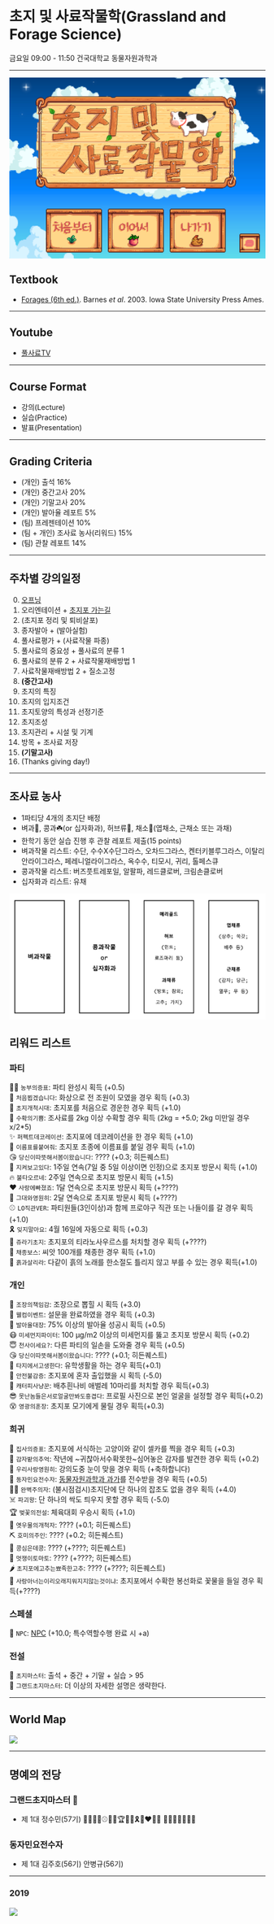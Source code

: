 # 초지 및 사료작물학(Grassland and Forage Science)
금요일 09:00 - 11:50 건국대학교 동물자원과학과  

--------------------------------------
<img src="head.png" align="center" />  

## Textbook
- [Forages (6th ed.)](https://www.nhbs.com/forages-volume-1-book). Barnes *et al*. 2003. Iowa State University Press Ames.  
--------------------------------------

## Youtube
- [풀사료TV](https://www.youtube.com/channel/UCk9ljzqLZT_GAPMAG1JCBTQ)  
--------------------------------------

## Course Format
- 강의(Lecture)
- 실습(Practice)
- 발표(Presentation)
--------------------------------------

## Grading Criteria
- (개인) 출석 16% 
- (개인) 중간고사 20%
- (개인) 기말고사 20%
- (개인) 발아율 레포트 5%
- (팀) 프레젠테이션 10%
- (팀 + 개인) 조사료 농사(리워드) 15%
- (팀) 관찰 레포트 14%

--------------------------------------
## 주차별 강의일정
0. <a href="https://www.youtube.com/watch?v=p2gonkk2pvI" target="_blank">오프닝</a>  
1. 오리엔테이션 + [초지포 가는길](https://youtu.be/hqUVjiEXsWc)   
2. (초지포 정리 및 퇴비살포)  
3. 종자발아 + (발아실험)  
4. 풀사료평가 + (사료작물 파종)  
5. 풀사료의 중요성 + 풀사료의 분류 1  
6. 풀사료의 분류 2 + 사료작물재배방법 1  
7. 사료작물재배방법 2 + 질소고정  
8. **(중간고사)**  
9. 초지의 특징  
10. 초지의 입지조건  
11. 초지토양의 특성과 선정기준  
12. 초지조성  
13. 초지관리 + 시설 및 기계   
14. 방목 + 조사료 저장  
15. **(기말고사)**  
16. (Thanks giving day!)  

--------------------------------------
## 조사료 농사
- 1파티당 4개의 초지단 배정  
- 벼과🌾, 콩과☘️(or 십자화과), 허브류🌿, 채소🥬(엽채소, 근채소 또는 과채)  
- 한학기 동안 실습 진행 후 관찰 레포트 제출(15 points)  
- 벼과작물 리스트: 수단, 수수X수단그라스, 오차드그라스, 켄터키블루그라스, 이탈리안라이그라스, 페레니얼라이그라스, 옥수수, 티모시, 귀리, 톨페스큐  
- 콩과작물 리스트: 버즈풋트레포일, 알팔파, 레드클로버, 크림손클로버  
- 십자화과 리스트: 유채  

<img src="forages.png" align="center" />

## 리워드 리스트 
### 파티
:woman_farmer: `농부의증표`: 파티 완성시 획득 (+0.5)  
:bow: `처음뵙겠습니다`: 화상으로 전 조원이 모였을 경우 획득 (+0.3)  
:racehorse: `초지개척시대`: 초지포를 처음으로 경운한 경우 획득 (+1.0)  
:ear_of_rice: `수확의기쁨`: 조사료를 2kg 이상 수확할 경우 획득 (2kg = +5.0; 2kg 미만일 경우 x/2*5)  
:sparkles: `퍼펙트데코레이션`: 초지포에 데코레이션을 한 경우 획득 (+1.0)  
:name_badge: `이름표를붙여줘`: 초지포 초종에 이름표를 붙일 경우 획득 (+1.0)  
:kissing_heart: `당신이따뜻해서봄이왔습니다`: ???? (+0.3; 히든퀘스트)  
:eyes: `지켜보고있다`: 1주일 연속(7일 중 5일 이상이면 인정)으로 초지포 방문시 획득 (+1.0)  
:fire: `불타오르네`: 2주일 연속으로 초지포 방문시 획득 (+1.5)  
:heart: `사랑에빠졌죠`: 1달 연속으로 초지포 방문시 획득 (+????)  
:ring: `그대와영원히`: 2달 연속으로 초지포 방문시 획득 (+????)  
:baseball: `LO직관VER`: 파티원들(3인이상)과 함께 프로야구 직관 또는 나들이를 갈 경우 획득 (+1.0)  
:reminder_ribbon: `잊지말아요`: 4월 16일에 자동으로 획득 (+0.3)  
:crocodile: `쥬라기초지`: 초지포의 티라노사우르스를 처치할 경우 획득 (+????)  
:avocado: `채종보스`: 씨앗 100개를 채종한 경우 획득 (+1.0)  
:chicken: `흙과살리라`: 다같이 흙의 노래를 한소절도 틀리지 않고 부를 수 있는 경우 획득(+1.0)

### 개인
:dragon_face: `조장의책임감`: 조장으로 뽑힐 시 획득 (+3.0)  
:angel: `웰컴이벤트`: 설문을 완료하였을 경우 획득 (+0.3)  
:seedling: `발아율대장`: 75% 이상의 발아율 성공시 획득 (+0.5)   
:mask: `미세먼지파이터`: 100 µg/m2 이상의 미세먼지를 뚫고 초지포 방문시 획득 (+0.2)  
:innocent: `천사이세요?`: 다른 파티의 일손을 도와줄 경우 획득 (+0.5)  
:kissing_heart: `당신이따뜻해서봄이왔습니다`: ???? (+0.1; 히든퀘스트)  
:handshake: `타지에서고생한다`: 유학생활을 하는 경우 획득(+0.1)  
:children_crossing: `안전불감증`: 초지포에 혼자 출입했을 시 획득 (-5.0)  
:bug: `캐터피사냥꾼`: 배추흰나비 애벌레 10마리를 처치할 경우 획득(+0.3)  
:sunglasses: `못난놈들은서로얼굴만봐도흥겹다`: 프로필 사진으로 본인 얼굴을 설정할 경우 획득(+0.2)  
:dizzy_face: `영광의훈장`: 초지포 모기에게 물릴 경우 획득(+0.3)  

### 희귀
:feet: `집사의증표`: 초지포에 서식하는 고양이와 같이 셀카를 찍을 경우 획득 (+0.3)  
:potato: `감자밭의추억`: 작년에 ~귀찮아서수확못한~심어놓은 감자를 발견한 경우 획득 (+0.2)  
:couple_with_heart: `우리사랑영원히`: 강의도중 눈이 맞을 경우 획득 (+축하합니다)  
:microphone: `동자민요전수자`: [동물자원과학과 과가](https://github.com/YoungjunNa/Grassland-and-forage-science/blob/master/%EB%85%B8%EB%9E%98.md)를 전수받을 경우 획득 (+0.5)  
:man_in_tuxedo: `완벽주의자`: (불시점검시)초지단에 단 하나의 잡초도 없을 경우 획득 (+4.0)  
:skull_and_crossbones: `파괴왕`: 단 하나의 싹도 틔우지 못할 경우 획득 (-5.0)  
:trophy: `벚꽃의전설`: 체육대회 우승시 획득 (+1.0)  
:whale: `옛우물의개척자`: ???? (+0.1; 히든퀘스트)  
:pick: `호미의주인`: ???? (+0.2; 히든퀘스트)  
:peanuts: `콩심은데콩`: ???? (+????; 히든퀘스트)  
:tomato: `멋쟁이토마토`: ???? (+????; 히든퀘스트)  
:hot_pepper: `초지포에고추는뾰족한고추`: ???? (+????; 히든퀘스트)  
:hibiscus: `사랑아너는이리오래지워지지않는것이냐`: 초지포에서 수확한 봉선화로 꽃물을 들일 경우 획득(+????)

### 스페셜
:robot: `NPC`: [NPC](https://github.com/YoungjunNa/Grassland-and-forage-science/blob/master/npc.md) (+10.0; 특수역할수행 완료 시 +a)  

### 전설
:crown: `초지마스터`: 출석 + 중간 + 기말 + 실습 > 95  
:princess: `그랜드초지마스터`: 더 이상의 자세한 설명은 생략한다.  

--------------------------------------
## World Map
<img src="location.png" align="center" />

--------------------------------------
## 명예의 전당  
### 그랜드초지마스터 :princess:  
- 제 1대 정수민(57기) :dragon_face::woman_farmer::racehorse::baseball::eyes::crocodile::trophy::fire::sparkles::reminder_ribbon::couplekiss_man_woman: :name_badge::ring::angel::innocent::mask::kissing_heart::feet:   

### 동자민요전수자   
- 제 1대 김주호(56기) 안병규(56기)  

-------------------------------------- 
### 2019    
<img src="footer.png" align="center" />
